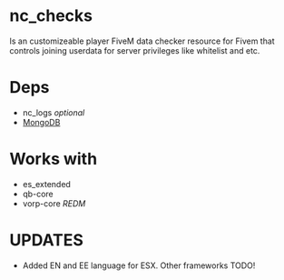 # nc_checks

Is an customizeable player FiveM data checker resource for Fivem that controls joining userdata for server privileges like whitelist and etc.


# Deps 

* nc_logs *optional*
* [MongoDB](https://github.com/NoCapScripts-FiveM/mongodb)


# Works with 

* es_extended
* qb-core
* vorp-core *REDM*

# UPDATES

* Added EN and EE language for ESX. Other frameworks TODO!



